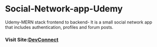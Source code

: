 # Social-Network-app-Udemy
Udemy-MERN stack frontend to backend- It is a small social network app that includes authentication, profiles and forum posts. 

<h3>Visit Site:<a href="https://protected-anchorage-65555.herokuapp.com/" target="_blank"></>DevConnect</a></h3>
